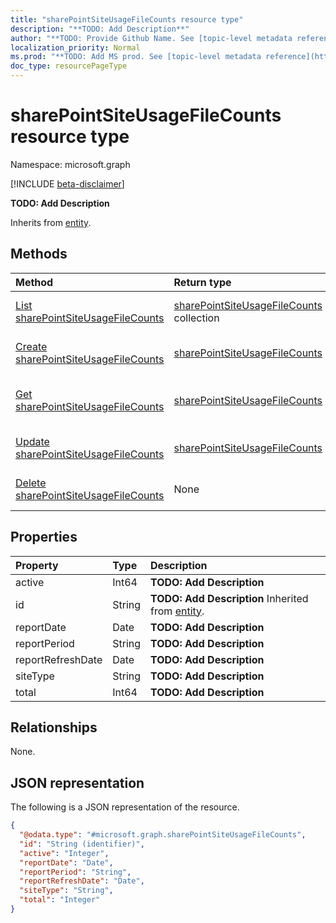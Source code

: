 ```yaml
---
title: "sharePointSiteUsageFileCounts resource type"
description: "**TODO: Add Description**"
author: "**TODO: Provide Github Name. See [topic-level metadata reference](https://msgo.azurewebsites.net/add/document/guidelines/metadata.html#topic-level-metadata)**"
localization_priority: Normal
ms.prod: "**TODO: Add MS prod. See [topic-level metadata reference](https://msgo.azurewebsites.net/add/document/guidelines/metadata.html#topic-level-metadata)**"
doc_type: resourcePageType
---
```


# sharePointSiteUsageFileCounts resource type

Namespace: microsoft.graph

[!INCLUDE [beta-disclaimer](../../includes/beta-disclaimer.md)]

**TODO: Add Description**


Inherits from [entity](../resources/entity.md).

## Methods
|Method|Return type|Description|
|:---|:---|:---|
|[List sharePointSiteUsageFileCounts](../api/sharepointsiteusagefilecounts-list.md)|[sharePointSiteUsageFileCounts](../resources/sharepointsiteusagefilecounts.md) collection|Get a list of the [sharePointSiteUsageFileCounts](../resources/sharepointsiteusagefilecounts.md) objects and their properties.|
|[Create sharePointSiteUsageFileCounts](../api/sharepointsiteusagefilecounts-create.md)|[sharePointSiteUsageFileCounts](../resources/sharepointsiteusagefilecounts.md)|Create a new [sharePointSiteUsageFileCounts](../resources/sharepointsiteusagefilecounts.md) object.|
|[Get sharePointSiteUsageFileCounts](../api/sharepointsiteusagefilecounts-get.md)|[sharePointSiteUsageFileCounts](../resources/sharepointsiteusagefilecounts.md)|Read the properties and relationships of a [sharePointSiteUsageFileCounts](../resources/sharepointsiteusagefilecounts.md) object.|
|[Update sharePointSiteUsageFileCounts](../api/sharepointsiteusagefilecounts-update.md)|[sharePointSiteUsageFileCounts](../resources/sharepointsiteusagefilecounts.md)|Update the properties of a [sharePointSiteUsageFileCounts](../resources/sharepointsiteusagefilecounts.md) object.|
|[Delete sharePointSiteUsageFileCounts](../api/sharepointsiteusagefilecounts-delete.md)|None|Deletes a [sharePointSiteUsageFileCounts](../resources/sharepointsiteusagefilecounts.md) object.|

## Properties
|Property|Type|Description|
|:---|:---|:---|
|active|Int64|**TODO: Add Description**|
|id|String|**TODO: Add Description** Inherited from [entity](../resources/entity.md).|
|reportDate|Date|**TODO: Add Description**|
|reportPeriod|String|**TODO: Add Description**|
|reportRefreshDate|Date|**TODO: Add Description**|
|siteType|String|**TODO: Add Description**|
|total|Int64|**TODO: Add Description**|

## Relationships
None.

## JSON representation
The following is a JSON representation of the resource.
<!-- {
  "blockType": "resource",
  "keyProperty": "id",
  "@odata.type": "microsoft.graph.sharePointSiteUsageFileCounts",
  "baseType": "microsoft.graph.entity",
  "openType": false
}
-->
``` json
{
  "@odata.type": "#microsoft.graph.sharePointSiteUsageFileCounts",
  "id": "String (identifier)",
  "active": "Integer",
  "reportDate": "Date",
  "reportPeriod": "String",
  "reportRefreshDate": "Date",
  "siteType": "String",
  "total": "Integer"
}
```

